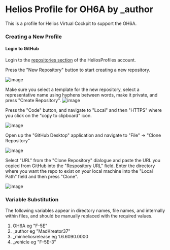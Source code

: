 # Helios Profile for OH6A by _author
This is a profile for Helios Virtual Cockpit to support the OH6A.

### Creating a New Profile

#### Login to GitHub

Login to the [repositories section](https://github.com/orgs/HeliosProfiles/repositories) of the HeliosProfiles account.

Press the "New Repository" button to start creating a new repository.

![image](https://github.com/HeliosProfiles/Template/assets/18526232/edc49073-6a6f-45d7-8371-7acbc0359e0d)

Make sure you select a template for the new repository, select a representative name using hyphens between words, make it private, and press "Create Repository".
![image](https://github.com/HeliosProfiles/Template/assets/18526232/82fff291-ad91-4ff9-aff5-80fe0c254714)

Press the "Code" button, and navigate to "Local" and then "HTTPS" where you click on the "copy to clipboard" icon.

![image](https://github.com/HeliosProfiles/Template/assets/18526232/64801495-29c7-40c5-9122-32bdbf5825bc)

Open up the "GitHub Desktop" application and navigate to "File" -> "Clone Repository"

![image](https://github.com/HeliosProfiles/Template/assets/18526232/59e05f17-a8e8-47a7-a5d5-89b7294267d6)

Select "URL" from the "Clone Repository" dialogue and paste the URL you copied from GitHub into the "Respository URL" field.
Enter the directory where you want the repo to exist on your local machine into the "Local Path" field and then press "Clone".

![image](https://github.com/HeliosProfiles/Template/assets/18526232/c536842c-ca54-45e4-a2f9-5b2b7496ed2a)

### Variable Substitution

The following variables appear in directory names, file names, and internally within files, and should be manually replaced with 
the required values.

1. OH6A eg "F-5E"
1. _author eg "MadKreator37"
1. _minheliosrelease  eg 1.6.6090.0000
1. _vehicle eg "F-5E-3"

